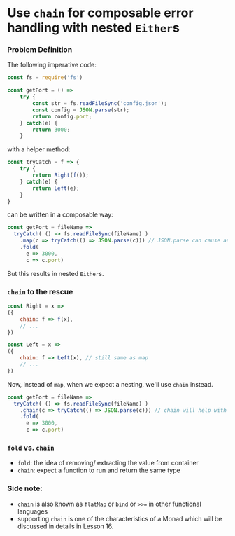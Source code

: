 # Use `chain` for composable error handling with nested `Either`s


### Problem Definition


The following imperative code: 
```javascript
const fs = require('fs')

const getPort = () =>
    try {
        const str = fs.readFileSync('config.json');
        const config = JSON.parse(str);
        return config.port;
    } catch(e) {
        return 3000;
    }
```

with a helper method:
```javascript
const tryCatch = f => {
    try {
        return Right(f());
    } catch(e) {
        return Left(e);
    }
}
```

can be written in a composable way: 
```javascript
const getPort = fileName =>
  tryCatch( () => fs.readFileSync(fileName) )
    .map(c => tryCatch(() => JSON.parse(c))) // JSON.parse can cause an error, we need to guard it with a tryCatch
    .fold(
      e => 3000,
      c => c.port)
```

But this results in nested `Either`s. 

### `chain` to the rescue

```javascript
const Right = x => 
({
    chain: f => f(x),
    // ...
})

const Left = x => 
({
    chain: f => Left(x), // still same as map
    // ...
})
```

Now, instead of `map`, when we expect a nesting, we'll use `chain` instead.  

```javascript
const getPort = fileName =>
  tryCatch( () => fs.readFileSync(fileName) )
    .chain(c => tryCatch(() => JSON.parse(c))) // chain will help with the un-nesting
    .fold(
      e => 3000,
      c => c.port)
```

### `fold` vs. `chain`

* `fold`: the idea of removing/ extracting the value from container
* `chain`: expect a function to run and return the same type


### Side note: 

* `chain` is also known as `flatMap` or `bind` or `>>=` in other functional languages
* supporting `chain` is one of the characteristics of a Monad which will be discussed in details in Lesson 16. 